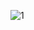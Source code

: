 ![1](https://github.com/HamidEidy/fileUploadButton/assets/148962898/90aa657e-cb71-4dfc-b225-31b03121e577)

